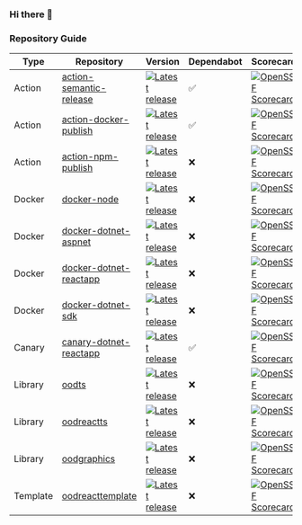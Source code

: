 ### Hi there 👋

### Repository Guide
| Type | Repository | Version | Dependabot | Scorecard | Release | Test |
|------|------------|---------|------------|-----------|---------|------|
| Action | [action-semantic-release](https://github.com/outoforbitdev/action-semantic-release) | <a href="https://github.com/outoforbitdev/action-semantic-release/releases/latest"><img alt="Latest release" src="https://img.shields.io/github/v/release/outoforbitdev/action-semantic-release?logo=github"></a> | :white_check_mark: | <a href="https://securityscorecards.dev/viewer/?uri=github.com/outoforbitdev/action-semantic-release"><img alt="OpenSSF Scorecard" src="https://api.securityscorecards.dev/projects/github.com/outoforbitdev/action-semantic-release/badge"></a> | <a href="https://github.com/outoforbitdev/action-semantic-release/actions"><img alt="Build states" src="https://github.com/outoforbitdev/action-semantic-release/workflows/Release/badge.svg"></a> | <a href="https://github.com/outoforbitdev/action-semantic-release/actions?query=workflow%3ATest+branch%3Amaster"><img alt="Build states" src="https://github.com/outoforbitdev/action-semantic-release/workflows/Test/badge.svg"></a> |
| Action | [action-docker-publish](https://github.com/outoforbitdev/action-docker-publish) | <a href="https://github.com/outoforbitdev/action-docker-publish/releases/latest"><img alt="Latest release" src="https://img.shields.io/github/v/release/outoforbitdev/action-docker-publish?logo=github"></a> | :white_check_mark: | <a href="https://securityscorecards.dev/viewer/?uri=github.com/outoforbitdev/action-docker-publish"><img alt="OpenSSF Scorecard" src="https://api.securityscorecards.dev/projects/github.com/outoforbitdev/action-docker-publish/badge"></a> | <a href="https://github.com/outoforbitdev/action-docker-publish/actions"><img alt="Build states" src="https://github.com/outoforbitdev/action-docker-publish/workflows/Release/badge.svg"></a> | <a href="https://github.com/outoforbitdev/action-docker-publish/actions?query=workflow%3ATest+branch%3Amaster"><img alt="Build states" src="https://github.com/outoforbitdev/action-docker-publish/workflows/Test/badge.svg"></a> |
| Action | [action-npm-publish](https://github.com/outoforbitdev/action-npm-publish) | <a href="https://github.com/outoforbitdev/action-npm-publish/releases/latest"><img alt="Latest release" src="https://img.shields.io/github/v/release/outoforbitdev/action-npm-publish?logo=github"></a> | :x: | <a href="https://securityscorecards.dev/viewer/?uri=github.com/outoforbitdev/action-npm-publish"><img alt="OpenSSF Scorecard" src="https://api.securityscorecards.dev/projects/github.com/outoforbitdev/action-npm-publish/badge"></a> | <a href="https://github.com/outoforbitdev/action-npm-publish/actions"><img alt="Build states" src="https://github.com/outoforbitdev/action-npm-publish/workflows/Release/badge.svg"></a> | <a href="https://github.com/outoforbitdev/action-npm-publish/actions?query=workflow%3ATest+branch%3Amaster"><img alt="Build states" src="https://github.com/outoforbitdev/action-npm-publish/workflows/Test/badge.svg"></a> |
| Docker | [docker-node](https://github.com/outoforbitdev/docker-node) | <a href="https://github.com/outoforbitdev/docker-node/releases/latest"><img alt="Latest release" src="https://img.shields.io/github/v/release/outoforbitdev/docker-node?logo=github"></a> | :x: | <a href="https://securityscorecards.dev/viewer/?uri=github.com/outoforbitdev/docker-node"><img alt="OpenSSF Scorecard" src="https://api.securityscorecards.dev/projects/github.com/outoforbitdev/docker-node/badge"></a> | <a href="https://github.com/outoforbitdev/docker-node/actions"><img alt="Build states" src="https://github.com/outoforbitdev/docker-node/workflows/Release/badge.svg"></a> | <a href="https://github.com/outoforbitdev/docker-node/actions?query=workflow%3ATest+branch%3Amaster"><img alt="Build states" src="https://github.com/outoforbitdev/docker-node/workflows/Test/badge.svg"></a> |
| Docker | [docker-dotnet-aspnet](https://github.com/outoforbitdev/docker-dotnet-aspnet) | <a href="https://github.com/outoforbitdev/docker-dotnet-aspnet/releases/latest"><img alt="Latest release" src="https://img.shields.io/github/v/release/outoforbitdev/docker-dotnet-aspnet?logo=github"></a> | :x: | <a href="https://securityscorecards.dev/viewer/?uri=github.com/outoforbitdev/docker-dotnet-aspnet"><img alt="OpenSSF Scorecard" src="https://api.securityscorecards.dev/projects/github.com/outoforbitdev/docker-dotnet-aspnet/badge"></a> | <a href="https://github.com/outoforbitdev/docker-dotnet-aspnet/actions"><img alt="Build states" src="https://github.com/outoforbitdev/docker-dotnet-aspnet/workflows/Release/badge.svg"></a> | <a href="https://github.com/outoforbitdev/docker-dotnet-aspnet/actions?query=workflow%3ATest+branch%3Amaster"><img alt="Build states" src="https://github.com/outoforbitdev/docker-dotnet-aspnet/workflows/Test/badge.svg"></a> |
| Docker | [docker-dotnet-reactapp](https://github.com/outoforbitdev/docker-dotnet-reactapp) | <a href="https://github.com/outoforbitdev/docker-dotnet-reactapp/releases/latest"><img alt="Latest release" src="https://img.shields.io/github/v/release/outoforbitdev/docker-dotnet-reactapp?logo=github"></a> | :x: | <a href="https://securityscorecards.dev/viewer/?uri=github.com/outoforbitdev/docker-dotnet-reactapp"><img alt="OpenSSF Scorecard" src="https://api.securityscorecards.dev/projects/github.com/outoforbitdev/docker-dotnet-reactapp/badge"></a> | <a href="https://github.com/outoforbitdev/docker-dotnet-reactapp/actions"><img alt="Build states" src="https://github.com/outoforbitdev/docker-dotnet-reactapp/workflows/Release/badge.svg"></a> | <a href="https://github.com/outoforbitdev/docker-dotnet-reactapp/actions?query=workflow%3ATest+branch%3Amaster"><img alt="Build states" src="https://github.com/outoforbitdev/docker-dotnet-reactapp/workflows/Test/badge.svg"></a> |
| Docker | [docker-dotnet-sdk](https://github.com/outoforbitdev/docker-dotnet-sdk) | <a href="https://github.com/outoforbitdev/docker-dotnet-sdk/releases/latest"><img alt="Latest release" src="https://img.shields.io/github/v/release/outoforbitdev/docker-dotnet-sdk?logo=github"></a> | :x: | <a href="https://securityscorecards.dev/viewer/?uri=github.com/outoforbitdev/docker-dotnet-sdk"><img alt="OpenSSF Scorecard" src="https://api.securityscorecards.dev/projects/github.com/outoforbitdev/docker-dotnet-sdk/badge"></a> | <a href="https://github.com/outoforbitdev/docker-dotnet-sdk/actions"><img alt="Build states" src="https://github.com/outoforbitdev/docker-dotnet-sdk/workflows/Release/badge.svg"></a> | <a href="https://github.com/outoforbitdev/docker-dotnet-sdk/actions?query=workflow%3ATest+branch%3Amaster"><img alt="Build states" src="https://github.com/outoforbitdev/docker-dotnet-sdk/workflows/Test/badge.svg"></a> |
| Canary | [canary-dotnet-reactapp](https://github.com/outoforbitdev/canary-dotnet-reactapp) | <a href="https://github.com/outoforbitdev/canary-dotnet-reactapp/releases/latest"><img alt="Latest release" src="https://img.shields.io/github/v/release/outoforbitdev/canary-dotnet-reactapp?logo=github"></a> | :white_check_mark: | <a href="https://securityscorecards.dev/viewer/?uri=github.com/outoforbitdev/canary-dotnet-reactapp"><img alt="OpenSSF Scorecard" src="https://api.securityscorecards.dev/projects/github.com/outoforbitdev/canary-dotnet-reactapp/badge"></a> | <a href="https://github.com/outoforbitdev/canary-dotnet-reactapp/actions"><img alt="Build states" src="https://github.com/outoforbitdev/canary-dotnet-reactapp/workflows/Release/badge.svg"></a> | <a href="https://github.com/outoforbitdev/canary-dotnet-reactapp/actions?query=workflow%3ATest+branch%3Amaster"><img alt="Build states" src="https://github.com/outoforbitdev/canary-dotnet-reactapp/workflows/Test/badge.svg"></a> |
| Library | [oodts](https://github.com/outoforbitdev/oodts) | <a href="https://github.com/outoforbitdev/oodts/releases/latest"><img alt="Latest release" src="https://img.shields.io/github/v/release/outoforbitdev/oodts?logo=github"></a> | :x: | <a href="https://securityscorecards.dev/viewer/?uri=github.com/outoforbitdev/oodts"><img alt="OpenSSF Scorecard" src="https://api.securityscorecards.dev/projects/github.com/outoforbitdev/oodts/badge"></a> | <a href="https://github.com/outoforbitdev/oodts/actions"><img alt="Build states" src="https://github.com/outoforbitdev/oodts/workflows/Release/badge.svg"></a> | <a href="https://github.com/outoforbitdev/oodts/actions?query=workflow%3ATest+branch%3Amaster"><img alt="Build states" src="https://github.com/outoforbitdev/oodts/workflows/Test/badge.svg"></a> |
| Library | [oodreactts](https://github.com/outoforbitdev/oodreactts) | <a href="https://github.com/outoforbitdev/oodreactts/releases/latest"><img alt="Latest release" src="https://img.shields.io/github/v/release/outoforbitdev/oodreactts?logo=github"></a> | :x: | <a href="https://securityscorecards.dev/viewer/?uri=github.com/outoforbitdev/oodreactts"><img alt="OpenSSF Scorecard" src="https://api.securityscorecards.dev/projects/github.com/outoforbitdev/oodreactts/badge"></a> | <a href="https://github.com/outoforbitdev/oodreactts/actions"><img alt="Build states" src="https://github.com/outoforbitdev/oodreactts/workflows/Release/badge.svg"></a> | <a href="https://github.com/outoforbitdev/oodreactts/actions?query=workflow%3ATest+branch%3Amaster"><img alt="Build states" src="https://github.com/outoforbitdev/oodreactts/workflows/Test/badge.svg"></a> |
| Library | [oodgraphics](https://github.com/outoforbitdev/oodgraphics) | <a href="https://github.com/outoforbitdev/oodgraphics/releases/latest"><img alt="Latest release" src="https://img.shields.io/github/v/release/outoforbitdev/oodgraphics?logo=github"></a> | :x: | <a href="https://securityscorecards.dev/viewer/?uri=github.com/outoforbitdev/oodgraphics"><img alt="OpenSSF Scorecard" src="https://api.securityscorecards.dev/projects/github.com/outoforbitdev/oodgraphics/badge"></a> | <a href="https://github.com/outoforbitdev/oodgraphics/actions"><img alt="Build states" src="https://github.com/outoforbitdev/oodgraphics/workflows/Release/badge.svg"></a> | <a href="https://github.com/outoforbitdev/oodgraphics/actions?query=workflow%3ATest+branch%3Amaster"><img alt="Build states" src="https://github.com/outoforbitdev/oodgraphics/workflows/Test/badge.svg"></a> |
| Template | [oodreacttemplate](https://github.com/outoforbitdev/oodreacttemplate) | <a href="https://github.com/outoforbitdev/oodreacttemplate/releases/latest"><img alt="Latest release" src="https://img.shields.io/github/v/release/outoforbitdev/oodreacttemplate?logo=github"></a> | :x: | <a href="https://securityscorecards.dev/viewer/?uri=github.com/outoforbitdev/oodreacttemplate"><img alt="OpenSSF Scorecard" src="https://api.securityscorecards.dev/projects/github.com/outoforbitdev/oodreacttemplate/badge"></a> | <a href="https://github.com/outoforbitdev/oodreacttemplate/actions"><img alt="Build states" src="https://github.com/outoforbitdev/oodreacttemplate/workflows/Release/badge.svg"></a> | <a href="https://github.com/outoforbitdev/oodreacttemplate/actions?query=workflow%3ATest+branch%3Amaster"><img alt="Build states" src="https://github.com/outoforbitdev/oodreacttemplate/workflows/Test/badge.svg"></a> |


<!--
**outoforbitdev/outoforbitdev** is a ✨ _special_ ✨ repository because its `README.md` (this file) appears on your GitHub profile.

Here are some ideas to get you started:

- 🔭 I’m currently working on ...
- 🌱 I’m currently learning ...
- 👯 I’m looking to collaborate on ...
- 🤔 I’m looking for help with ...
- 💬 Ask me about ...
- 📫 How to reach me: ...
- 😄 Pronouns: ...
- ⚡ Fun fact: ...
-->
